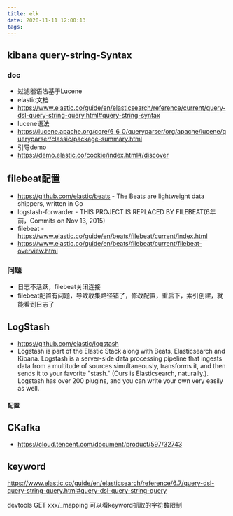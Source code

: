 ```yaml
---
title: elk
date: 2020-11-11 12:00:13
tags:
---
```

## kibana query-string-Syntax
### doc
- 过滤器语法基于Lucene
- elastic文档
- https://www.elastic.co/guide/en/elasticsearch/reference/current/query-dsl-query-string-query.html#query-string-syntax
- lucene语法
- https://lucene.apache.org/core/6_6_0/queryparser/org/apache/lucene/queryparser/classic/package-summary.html
- 引导demo
- https://demo.elastic.co/cookie/index.html#/discover

## filebeat配置

- https://github.com/elastic/beats - The Beats are lightweight data shippers, written in Go
- logstash-forwarder - THIS PROJECT IS REPLACED BY FILEBEAT(6年前，Commits on Nov 13, 2015)
- filebeat - https://www.elastic.co/guide/en/beats/filebeat/current/index.html
- https://www.elastic.co/guide/en/beats/filebeat/current/filebeat-overview.html

### 问题
- 日志不活跃，filebeat关闭连接
- filebeat配置有问题，导致收集路径错了，修改配置，重启下，索引创建，就能看到日志了

## LogStash
- https://github.com/elastic/logstash
- Logstash is part of the Elastic Stack along with Beats, Elasticsearch and Kibana. Logstash is a server-side data processing pipeline that ingests data from a multitude of sources simultaneously, transforms it, and then sends it to your favorite "stash." (Ours is Elasticsearch, naturally.). Logstash has over 200 plugins, and you can write your own very easily as well.

#### 配置


## CKafka
- https://cloud.tencent.com/document/product/597/32743

## keyword
https://www.elastic.co/guide/en/elasticsearch/reference/6.7/query-dsl-query-string-query.html#query-dsl-query-string-query

devtools
GET xxx/_mapping
可以看keyword抓取的字符数限制
